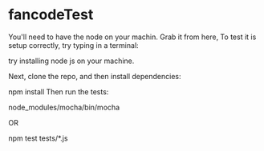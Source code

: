 # fancodeTest
You'll need to have the node on your machin. Grab it from here, To test it is setup correctly, try typing in a terminal:

try installing node js on your machine.

Next, clone the repo, and then install dependencies:

npm install
Then run the tests:

node_modules/mocha/bin/mocha 

OR 

npm test tests/*.js